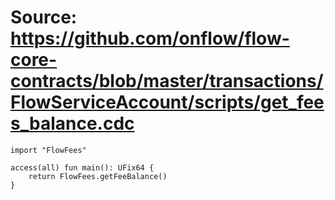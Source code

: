 # Source: https://github.com/onflow/flow-core-contracts/blob/master/transactions/FlowServiceAccount/scripts/get_fees_balance.cdc

```
import "FlowFees"

access(all) fun main(): UFix64 {
    return FlowFees.getFeeBalance()
}
```